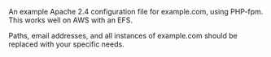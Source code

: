 An example Apache 2.4 configuration file for example.com, using PHP-fpm. This works well on AWS with an EFS.

Paths, email addresses, and all instances of example.com should be replaced with your specific needs.

